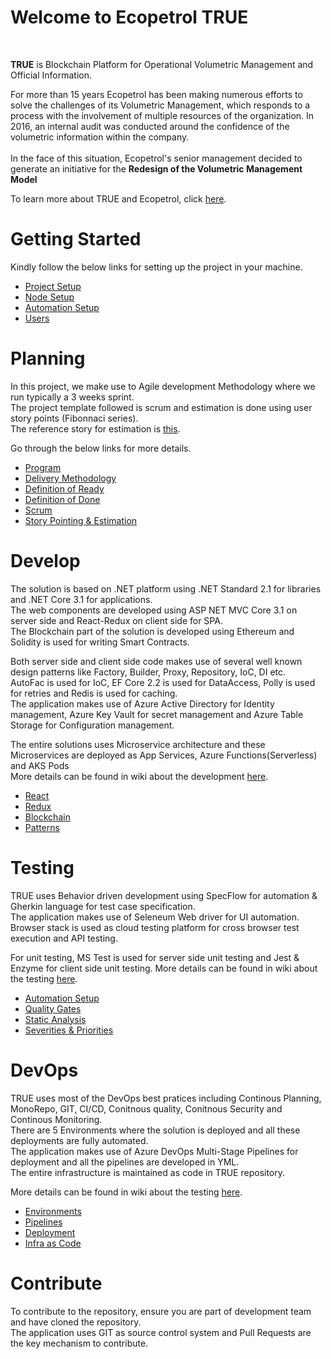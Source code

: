 # Welcome to Ecopetrol TRUE
<br/>

**TRUE** is Blockchain Platform for Operational Volumetric Management and Official Information.

For more than 15 years Ecopetrol has been making numerous efforts to solve the challenges of its Volumetric Management, which responds to a process with the involvement of multiple resources of the organization.
In 2016, an internal audit was conducted around the confidence of the volumetric information within the company.<br/><br/>
In the face of this situation, Ecopetrol's senior management decided to generate an initiative for the **Redesign of the Volumetric Management Model**

To learn more about TRUE and Ecopetrol, click [here](https://dev.azure.com/ecopetrolad/True/_wiki/wikis/True.wiki/2921/Welcome).

# Getting Started
Kindly follow the below links for setting up the project in your machine.<br/>

- [Project Setup](https://dev.azure.com/ecopetrolad/True/_wiki/wikis/True.wiki/863/Project-Setup)
- [Node Setup](https://dev.azure.com/ecopetrolad/True/_wiki/wikis/True.wiki/114/Setup)
- [Automation Setup](https://dev.azure.com/ecopetrolad/True/_wiki/wikis/True.wiki/99/Test-Automation)
- [Users](https://dev.azure.com/ecopetrolad/True/_wiki/wikis/True.wiki/995/Users-Roles)

# Planning
In this project, we make use to Agile development Methodology where we run typically a 3 weeks sprint.<br/>
The project template followed is scrum and estimation is done using user story points (Fibonnaci series).<br/>
The reference story for estimation is [this](https://dev.azure.com/ecopetrolad/True/_sprints/backlog/TrueDev/True/TrueDev/Sprint%2001?workitem=3837).<br/>

Go through the below links for more details.

- [Program](https://dev.azure.com/ecopetrolad/True/_wiki/wikis/True.wiki/62/Program)
- [Delivery Methodology](https://dev.azure.com/ecopetrolad/True/_wiki/wikis/True.wiki/157/Delivery-Methodology)
- [Definition of Ready](https://dev.azure.com/ecopetrolad/True/_wiki/wikis/True.wiki/92/Definition-of-Ready)
- [Definition of Done](https://dev.azure.com/ecopetrolad/True/_wiki/wikis/True.wiki/91/Definition-of-Done)
- [Scrum](https://dev.azure.com/ecopetrolad/True/_wiki/wikis/True.wiki/157/Delivery-Methodology)
- [Story Pointing & Estimation](https://dev.azure.com/ecopetrolad/True/_wiki/wikis/True.wiki/158/Plan)

# Develop
The solution is based on .NET platform using .NET Standard 2.1 for libraries and .NET Core 3.1 for applications.<br/>
The web components are developed using ASP NET MVC Core 3.1 on server side and React-Redux on client side for SPA.<br/>
The Blockchain part of the solution is developed using Ethereum and Solidity is used for writing Smart Contracts.<br/>

Both server side and client side code makes use of several well known design patterns like Factory, Builder, Proxy, Repository, IoC, DI etc.<br/>
AutoFac is used for IoC, EF Core 2.2 is used for DataAccess, Polly is used for retries and Redis is used for caching.<br/>
The application makes use of Azure Active Directory for Identity management, Azure Key Vault for secret management and Azure Table Storage for Configuration management.<br/>

The entire solutions uses Microservice architecture and these Microservices are deployed as App Services, Azure Functions(Serverless) and AKS Pods<br/>
More details can be found in wiki about the development [here](https://dev.azure.com/ecopetrolad/True/_wiki/wikis/True.wiki/66/Develop).

- [React](https://dev.azure.com/ecopetrolad/True/_wiki/wikis/True.wiki/136/React)
- [Redux](https://dev.azure.com/ecopetrolad/True/_wiki/wikis/True.wiki/138/Redux)
- [Blockchain](https://dev.azure.com/ecopetrolad/True/_wiki/wikis/True.wiki/151/Blockchain)
- [Patterns](https://dev.azure.com/ecopetrolad/True/_wiki/wikis/True.wiki/3623/Patterns)

# Testing
TRUE uses Behavior driven development using SpecFlow for automation & Gherkin language for test case specification.<br/>
The application makes use of Seleneum Web driver for UI automation.<br/>
Browser stack is used as cloud testing platform for cross browser test execution and API testing.

For unit testing, MS Test is used for server side unit testing and Jest & Enzyme for client side unit testing.
More details can be found in wiki about the testing [here](https://dev.azure.com/ecopetrolad/True/_wiki/wikis/True.wiki/68/QA).

- [Automation Setup](https://dev.azure.com/ecopetrolad/True/_wiki/wikis/True.wiki/99/Test-Automation)
- [Quality Gates](https://dev.azure.com/ecopetrolad/True/_wiki/wikis/True.wiki/94/Quality-Gates)
- [Static Analysis](https://dev.azure.com/ecopetrolad/True/_wiki/wikis/True.wiki/153/Static-Analysis)
- [Severities & Priorities](https://dev.azure.com/ecopetrolad/True/_wiki/wikis/True.wiki/118/Severities-Priorities)

# DevOps
TRUE uses most of the DevOps best pratices including Continous Planning, MonoRepo, GIT, CI/CD, Conitnous quality, Conitnous Security and Continous Monitoring.<br/>
There are 5 Environments where the solution is deployed and all these deployments are fully automated.<br/>
The application makes use of Azure DevOps Multi-Stage Pipelines for deployment and all the pipelines are developed in YML.<br/>
The entire infrastructure is maintained as code in TRUE repository.<br/>

More details can be found in wiki about the testing [here](https://dev.azure.com/ecopetrolad/True/_wiki/wikis/True.wiki/69/DevOps).
- [Environments](https://dev.azure.com/ecopetrolad/True/_wiki/wikis/True.wiki/82/Environments)
- [Pipelines](https://dev.azure.com/ecopetrolad/True/_wiki/wikis/True.wiki/2507/Pipelines)
- [Deployment](https://dev.azure.com/ecopetrolad/True/_wiki/wikis/True.wiki/144/Deployment)
- [Infra as Code](https://dev.azure.com/ecopetrolad/True/_wiki/wikis/True.wiki/313/IaaC)

# Contribute
To contribute to the repository, ensure you are part of development team and have cloned the repository.<br/>
The application uses GIT as source control system and Pull Requests are the key mechanism to contribute.